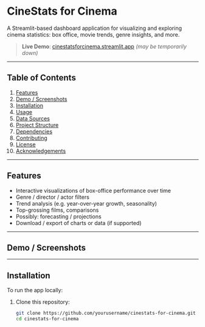 # CineStats for Cinema

A Streamlit-based dashboard application for visualizing and exploring cinema statistics: box office, movie trends, genre insights, and more.

> **Live Demo**: [cinestatsforcinema.streamlit.app](https://cinestatsforcinema.streamlit.app/) *(may be temporarily down)*

---

## Table of Contents

1. [Features](#features)  
2. [Demo / Screenshots](#demo--screenshots)  
3. [Installation](#installation)  
4. [Usage](#usage)  
5. [Data Sources](#data-sources)  
6. [Project Structure](#project-structure)  
7. [Dependencies](#dependencies)  
8. [Contributing](#contributing)  
9. [License](#license)  
10. [Acknowledgements](#acknowledgements)  

---

## Features

- Interactive visualizations of box-office performance over time  
- Genre / director / actor filters  
- Trend analysis (e.g. year-over-year growth, seasonality)  
- Top-grossing films, comparisons  
- Possibly: forecasting / projections  
- Download / export of charts or data (if supported)  

---

## Demo / Screenshots



---

## Installation

To run the app locally:

1. Clone this repository:

   ```bash
   git clone https://github.com/yourusername/cinestats-for-cinema.git
   cd cinestats-for-cinema

